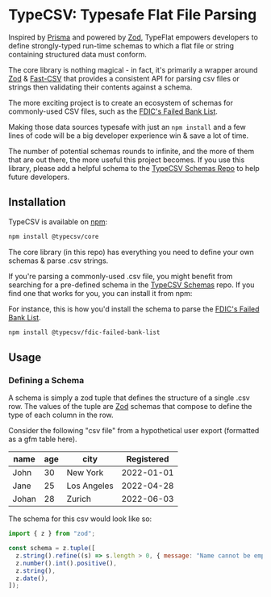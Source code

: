 # TypeCSV: Typesafe Flat File Parsing

Inspired by [Prisma](https://prisma.id) and powered by [Zod](https://zod.dev/), TypeFlat empowers developers to define strongly-typed run-time schemas to which a flat file or string containing structured data must conform.

The core library is nothing magical - in fact, it's primarily a wrapper around [Zod](https://zod.dev/) & [Fast-CSV](https://github.com/C2FO/fast-csv/) that provides a consistent API for parsing csv files or strings then validating their contents against a schema.

The more exciting project is to create an ecosystem of schemas for commonly-used CSV files, such as the [FDIC's Failed Bank List](https://catalog.data.gov/dataset/fdic-failed-bank-list).

Making those data sources typesafe with just an `npm install` and a few lines of code will be a big developer experience win & save a lot of time.

The number of potential schemas rounds to infinite, and the more of them that are out there, the more useful this project becomes. If you use this library, please add a helpful schema to the [TypeCSV Schemas Repo](https://github.com/typecsv/schemas) to help future developers.

## Installation

TypeCSV is available on [npm](https://www.npmjs.com/package/@typecsv/core):

```bash
npm install @typecsv/core
```

The core library (in this repo) has everything you need to define your own schemas & parse .csv strings.

If you're parsing a commonly-used .csv file, you might benefit from searching for a pre-defined schema in the [TypeCSV Schemas](https://github.com/typecsv/schemas) repo. If you find one that works for you, you can install it from npm:

For instance, this is how you'd install the schema to parse the [FDIC's Failed Bank List](https://catalog.data.gov/dataset/fdic-failed-bank-list).

```bash
npm install @typecsv/fdic-failed-bank-list
```

## Usage

### Defining a Schema

A schema is simply a zod tuple that defines the structure of a single .csv row. The values of the tuple are [Zod](https://zod.dev/) schemas that compose to define the type of each column in the row.

Consider the following "csv file" from a hypothetical user export (formatted as a gfm table here).

| name  | age | city        | Registered |
| ----- | --- | ----------- | ---------- |
| John  | 30  | New York    | 2022-01-01 |
| Jane  | 25  | Los Angeles | 2022-04-28 |
| Johan | 28  | Zurich      | 2022-06-03 |

The schema for this csv would look like so:

```js
import { z } from "zod";

const schema = z.tuple([
  z.string().refine((s) => s.length > 0, { message: "Name cannot be empty" }),
  z.number().int().positive(),
  z.string(),
  z.date(),
]);
```
